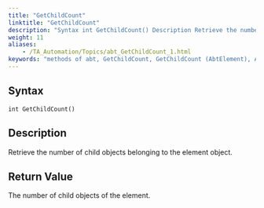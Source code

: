 ```yaml
--- 
title: "GetChildCount"
linktitle: "GetChildCount"
description: "Syntax int GetChildCount() Description Retrieve the number of child objects belonging to the element object. Return Value The number of child objects of the element."
weight: 11
aliases: 
    - /TA_Automation/Topics/abt_GetChildCount_1.html
keywords: "methods of abt, GetChildCount, GetChildCount (AbtElement), AbtElement, getchildcount, abtlement getchildcount, number of child objects of element, count child objects of element, how many child objects of element"
---
```


## Syntax

`int GetChildCount()`

## Description  

Retrieve the number of child objects belonging to the element object.

## Return Value

The number of child objects of the element.




